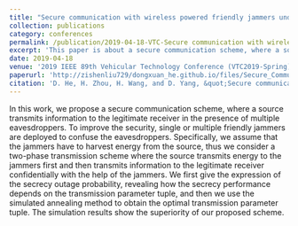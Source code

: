 ```yaml
---
title: "Secure communication with wireless powered friendly jammers under multiple eavesdroppers"
collection: publications
category: conferences
permalink: /publication/2019-04-18-VTC-Secure communication with wireless powered friendly jammers under multiple eavesdroppers-number-2
excerpt: 'This paper is about a secure communication scheme, where a source transmits information to the legitimate receiver in the presence of multiple eavesdroppers'
date: 2019-04-18
venue: '2019 IEEE 89th Vehicular Technology Conference (VTC2019-Spring)'
paperurl: 'http://zishenliu729/dongxuan_he.github.io/files/Secure_Communication_with_Wireless_Powered_Friendly_Jammers_under_Multiple_Eavesdroppers.pdf'
citation: 'D. He, H. Zhou, H. Wang, and D. Yang, &quot;Secure communication with wireless powered friendly jammers under multiple eavesdroppers,&quot; in <i>Proc. IEEE 89th Veh. Technol. Conf. (VTC-Spring)</i>, Kuala Lumpur, Malaysia, 2019, pp. 1–5.'
---
```


In this work, we propose a secure communication scheme, where a source transmits information to the legitimate receiver in the presence of multiple eavesdroppers. To improve the security, single or multiple friendly jammers are deployed to confuse the eavesdroppers. Specifically, we assume that the jammers have to harvest energy from the source, thus we consider a two-phase transmission scheme where the source transmits energy to the jammers first and then transmits information to the legitimate receiver confidentially with the help of the jammers. We first give the expression of the secrecy outage probability, revealing how the secrecy performance depends on the transmission parameter tuple, and then we use the simulated annealing method to obtain the optimal transmission parameter tuple. The simulation results show the superiority of our proposed scheme.
